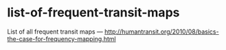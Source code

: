 # list-of-frequent-transit-maps
List of all frequent transit maps — http://humantransit.org/2010/08/basics-the-case-for-frequency-mapping.html
